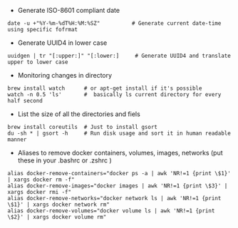 * Generate ISO-8601 compliant date

```
date -u +"%Y-%m-%dT%H:%M:%SZ"          # Generate current date-time using specific fofrmat
```

* Generate UUID4 in lower case

```
uuidgen | tr "[:upper:]" "[:lower:]     # Generate UUID4 and translate upper to lower case
```

* Monitoring changes in directory

```
brew install watch      # or apt-get install if it's possible
watch -n 0.5 'ls'       #  basically ls current directory for every half second
```


* List the size of all the directories and fiels

```
brew install coreutils  # Just to install gsort
du -sh * | gsort -h     # Run disk usage and sort it in human readable manner
```


* Aliases to remove docker containers, volumes, images, networks (put these in your .bashrc or .zshrc )

```
alias docker-remove-containers="docker ps -a | awk 'NR!=1 {print \$1}' | xargs docker rm -f"
alias docker-remove-images="docker images | awk 'NR!=1 {print \$3}' | xargs docker rmi -f"
alias docker-remove-networks="docker network ls | awk 'NR!=1 {print \$1}' | xargs docker network rm"
alias docker-remove-volumes="docker volume ls | awk 'NR!=1 {print \$2}' | xargs docker volume rm"
```